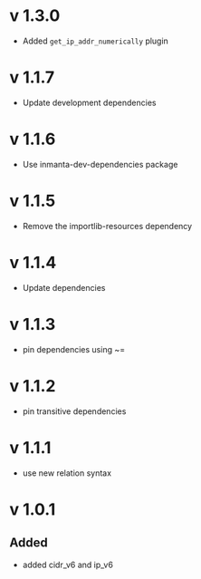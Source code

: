 # v 1.3.0
- Added `get_ip_addr_numerically` plugin
# v 1.1.7
- Update development dependencies 
# v 1.1.6
- Use inmanta-dev-dependencies package

# v 1.1.5
- Remove the importlib-resources dependency

# v 1.1.4
- Update dependencies

# v 1.1.3
- pin dependencies using ~=

# v 1.1.2
- pin transitive dependencies

# v 1.1.1
- use new relation syntax

# v 1.0.1

## Added 

- added cidr_v6 and ip_v6
